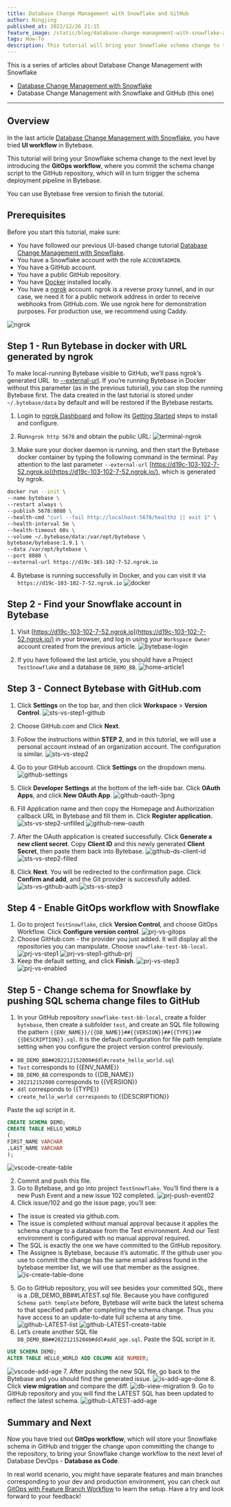 ```yaml
---
title: Database Change Management with Snowflake and GitHub
author: Ningjing
published_at: 2022/12/26 21:15
feature_image: /static/blog/database-change-management-with-snowflake-and-github/db-change-snowflake-github.webp
tags: How-To
description: This tutorial will bring your Snowflake schema change to the next level by introducing the GitOps workflow, where you commit the schema change script to the GitHub repository, which will in turn trigger the schema deployment pipeline in Bytebase.
---
```


This is a series of articles about Database Change Management with Snowflake

- [Database Change Management with Snowflake](/blog/database-change-management-with-snowflake)
- Database Change Management with Snowflake and GitHub (this one)

---

## Overview

In the last article [Database Change Management with Snowflake](/blog/database-change-management-with-snowflake), you have tried **UI workflow** in Bytebase.

This tutorial will bring your Snowflake schema change to the next level by introducing the **GitOps workflow**, where you commit the schema change script to the GitHub repository, which will in turn trigger the schema deployment pipeline in Bytebase.

You can use Bytebase free version to finish the tutorial.

## Prerequisites

Before you start this tutorial, make sure:

- You have followed our previous UI-based change tutorial [Database Change Management with Snowflake](/blog/database-change-management-with-snowflake).
- You have a Snowflake account with the role `ACCOUNTADMIN`.
- You have a GitHub account.
- You have a public GitHub repository.
- You have [Docker](https://www.docker.com/) installed locally.
- You have a [ngrok](http://ngrok.com/) account. ngrok is a reverse proxy tunnel, and in our case, we need it for a public network address in order to receive webhooks from GitHub.com. We use ngrok here for demonstration purposes. For production use, we recommend using Caddy.

![ngrok](/static/blog/database-change-management-with-snowflake-and-github/ngrok.webp)

## Step 1 - Run Bytebase in docker with URL generated by ngrok

To make local-running Bytebase visible to GitHub, we’ll pass ngrok‘s generated URL  to [--external-url](/docs/get-started/install/external-url). If you’re running Bytebase in Docker without this parameter (as in the previous tutorial), you can stop the running Bytebase first. The data created in the last tutorial is stored under `~/.bytebase/data` by default and will be restored if the Bytebase restarts.

1. Login to [ngrok Dashboard](https://dashboard.ngrok.com/) and follow its [Getting Started](https://dashboard.ngrok.com/get-started/setup) steps to install and configure.

2. Run`ngrok http 5678` and obtain the public URL:
![terminal-ngrok](/static/blog/database-change-management-with-snowflake-and-github/terminal-ngrok.webp)

3. Make sure your docker daemon is running, and then start the Bytebase docker container by typing the following command in the terminal. Pay attention to the last parameter `--external-url` [https://d19c-103-102-7-52.ngrok.io](https://d19c-103-102-7-52.ngrok.io/), which is generated by ngrok.

````bash
docker run --init \
--name bytebase \
--restart always \
--publish 5678:8080 \
--health-cmd "curl --fail http://localhost:5678/healthz || exit 1" \
--health-interval 5m \
--health-timeout 60s \
--volume ~/.bytebase/data:/var/opt/bytebase \
bytebase/bytebase:1.9.1 \
--data /var/opt/bytebase \
--port 8080 \
--external-url https://d19c-103-102-7-52.ngrok.io
````
4. Bytebase is running successfully in Docker, and you can visit it via `https://d19c-103-102-7-52.ngrok.io`
![docker](/static/blog/database-change-management-with-snowflake-and-github/docker.webp)
    
## Step 2 - Find your Snowflake account in Bytebase

1. Visit [https://d19c-103-102-7-52.ngrok.io](https://d19c-103-102-7-52.ngrok.io/) in your browser, and log in using your `Workspace Owner` account created from the previous article.
![bytebase-login](/static/blog/database-change-management-with-snowflake-and-github/bytebase-login.webp)

2. If you have followed the last article, you should have a Project `TestSnowflake` and a database `DB_DEMO_BB`.
![home-article1](/static/blog/database-change-management-with-snowflake-and-github/home-article1.webp)

## Step 3 - Connect Bytebase with GitHub.com

1. Click **Settings** on the top bar, and then click **Workspace** > **Version Control**.
![sts-vs-step1-github](/static/blog/database-change-management-with-snowflake-and-github/sts-vs-step1-github.webp)

2. Choose GitHub.com and Click **Next**.

3. Follow the instructions within **STEP 2**, and in this tutorial, we will use a personal account instead of an organization account. The configuration is similar.
![sts-vs-step2](/static/blog/database-change-management-with-snowflake-and-github/sts-vs-step2.webp)

4. Go to your GitHub account. Click **Settings** on the dropdown menu.
![github-settings](/static/blog/database-change-management-with-snowflake-and-github/github-settings.webp) 

5. Click **Developer Settings** at the bottom of the left-side bar. Click **OAuth Apps**, and click **New OAuth App**.
![github-oauth-3png](/static/blog/database-change-management-with-snowflake-and-github/github-oauth-3png.webp)

6. Fill Application name and then copy the Homepage and Authorization callback URL in Bytebase and fill them in. Click **Register application.**
![sts-vs-step2-unfilled](/static/blog/database-change-management-with-snowflake-and-github/sts-vs-step2-unfilled.webp) 
![github-new-oauth](/static/blog/database-change-management-with-snowflake-and-github/github-new-oauth.webp)

7. After the OAuth application is created successfully. Click **Generate a new client secret**. Copy **Client ID** and this newly generated **Client Secret**, then paste them back into Bytebase.
![github-ds-client-id](/static/blog/database-change-management-with-snowflake-and-github/github-ds-client-id.webp)
![sts-vs-step2-filled](/static/blog/database-change-management-with-snowflake-and-github/sts-vs-step2-filled.webp)

8. Click **Next**. You will be redirected to the confirmation page. Click **Confirm and add**, and the Git provider is successfully added.
![sts-vs-github-auth](/static/blog/database-change-management-with-snowflake-and-github/sts-vs-github-auth.webp)
![sts-vs-step3](/static/blog/database-change-management-with-snowflake-and-github/sts-vs-step3.webp)

## Step 4 - Enable GitOps workflow with Snowflake

1. Go to project `TestSnowflake`, click **Version Control**, and choose GitOps Workflow. Click **Configure version control**.
![prj-vs-gitops](/static/blog/database-change-management-with-snowflake-and-github/prj-vs-gitops.webp)
2. Choose GitHub.com - the provider you just added. It will display all the repositories you can manipulate. Choose `snowflake-test-bb-local`.
![prj-vs-step1](/static/blog/database-change-management-with-snowflake-and-github/prj-vs-step1.webp)
![prj-vs-step1-github-prj](/static/blog/database-change-management-with-snowflake-and-github/prj-vs-step1-github-prj.webp)
3. Keep the default setting, and click **Finish**.
![prj-vs-step3](/static/blog/database-change-management-with-snowflake-and-github/prj-vs-step3.webp)
![prj-vs-enabled](/static/blog/database-change-management-with-snowflake-and-github/prj-vs-enabled.webp)

## Step 5 - Change schema for Snowflake by pushing SQL schema change files to GitHub

1. In your GitHub repository `snowflake-test-bb-local`, create a folder `bytebase`, then create a subfolder `test`, and create an SQL file following the pattern `{{ENV_NAME}}/{{DB_NAME}}##{{VERSION}}##{{TYPE}}##{{DESCRIPTION}}.sql`. It is the default configuration for file path template setting when you configure the project version control previously.

- `DB_DEMO_BB##202212152000#ddl#create_hello_world.sql`
- `Test` corresponds to {{ENV_NAME}}
- `DB_DEMO_BB` corresponds to {{DB_NAME}}
- `202212152000` corresponds to {{VERSION}}
- `ddl` corresponds to {{TYPE}}
- `create_hello_world corresponds` to {{DESCRIPTION}}

Paste the sql script in it.

````SQL
CREATE SCHEMA DEMO;
CREATE TABLE HELLO_WORLD
(
FIRST_NAME VARCHAR
,LAST_NAME VARCHAR
);
````
![vscode-create-table](/static/blog/database-change-management-with-snowflake-and-github/vscode-create-table.webp)

2. Commit and push this file.
3. Go to Bytebase, and go into project `TestSnowflake`. You’ll find there is a new Push Event and a new issue 102 completed.
![prj-push-event02](/static/blog/database-change-management-with-snowflake-and-github/prj-push-event02.webp)
4. Click issue/102 and go the issue page, you’ll see:
- The issue is created via github.com.
- The issue is completed without manual approval because it applies the schema change to a database from the Test environment. And our Test environment is configured with no manual approval required.
- The SQL is exactly the one we have committed to the GitHub repository.
- The Assignee is Bytebase, because it’s automatic. If the github user you use to commit the change has the same email address found in the bytebase member list, we will use that member as the assignee.
![is-create-table-done](/static/blog/database-change-management-with-snowflake-and-github/is-create-table-done.webp)
5. Go to GitHub repository, you will see besides your committed SQL, there is a .DB_DEMO_BB##LATEST.sql file. Because you have configured `Schema path template` before, Bytebase will write back the latest schema to that specified path after completing the schema change. Thus you have access to an update-to-date full schema at any time.
![github-LATEST-list](/static/blog/database-change-management-with-snowflake-and-github/github-LATEST-list.webp)
![github-LATEST-create-table](/static/blog/database-change-management-with-snowflake-and-github/github-LATEST-create-table.webp)
6. Let’s create another SQL file `DB_DEMO_BB##202212152040#ddl#add_age.sql`. Paste the SQL script in it.

````SQL
USE SCHEMA DEMO;
ALTER TABLE HELLO_WORLD ADD COLUMN AGE NUMBER;
````
![vscode-add-age](/static/blog/database-change-management-with-snowflake-and-github/vscode-add-age.webp)
7. After pushing the new SQL file, go back to the Bytebase and you should find the generated issue.
![is-add-age-done](/static/blog/database-change-management-with-snowflake-and-github/is-add-age-done.webp)
8. Click **view migration** and compare the diff.
![db-view-migration](/static/blog/database-change-management-with-snowflake-and-github/db-view-migration.webp)
9. Go to GitHub repository and you will find the LATEST SQL has been updated to reflect the latest schema.
![github-LATEST-add-age](/static/blog/database-change-management-with-snowflake-and-github/github-LATEST-add-age.webp)

## Summary and Next
Now you have tried out **GitOps workflow**, which will store your Snowflake schema in GitHub and trigger the change upon committing the change to the repository, to bring your Snowflake change workflow to the next level of Database DevOps - **Database as Code**.

In real world scenario, you might have separate features and main branches corresponding to your dev and production environment, you can check out [GitOps with Feature Branch Workflow](/docs/how-to/workflow/gitops-feature-branch) to learn the setup. Have a try and look forward to your feedback!
